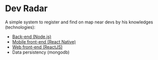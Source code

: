 # Dev Radar
A simple system to register and find on map near devs by his knowledges (technologies): 
- [Back-end (Node.js)](https://github.com/ivanseibel/dev-radar/tree/master/backend)
- [Mobile front-end (React Native)](https://github.com/ivanseibel/dev-radar/tree/master/mobile)
- [Web front-end (ReactJS)](https://github.com/ivanseibel/dev-radar/tree/master/web)
- Data persistency (mongodb)
